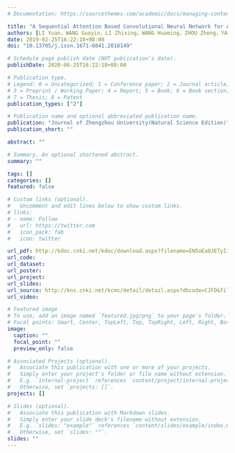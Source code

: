 ```yaml
---
# Documentation: https://sourcethemes.com/academic/docs/managing-content/

title: "A Sequential Attention Based Convolutional Neural Network for Anomaly Detection."
authors: [LI Yuan，WANG Guoyin，LI Zhixing，WANG Huaming，ZHOU Zheng，YAO Zhongyu，LIANG Xinyuan (2019).]
date: 2019-02-25T16:22:18+08:00
doi: "10.13705/j.issn.1671-6841.2018149"

# Schedule page publish date (NOT publication's date).
publishDate: 2020-06-25T16:22:18+08:00

# Publication type.
# Legend: 0 = Uncategorized; 1 = Conference paper; 2 = Journal article;
# 3 = Preprint / Working Paper; 4 = Report; 5 = Book; 6 = Book section;
# 7 = Thesis; 8 = Patent
publication_types: ["2"]

# Publication name and optional abbreviated publication name.
publication: "Journal of Zhengzhou University(Natural Science Edition)"
publication_short: ""

abstract: ""

# Summary. An optional shortened abstract.
summary: ""

tags: []
categories: []
featured: false

# Custom links (optional).
#   Uncomment and edit lines below to show custom links.
# links:
# - name: Follow
#   url: https://twitter.com
#   icon_pack: fab
#   icon: twitter

url_pdf: http://kdoc.cnki.net/kdoc/download.aspx?filename=EN5oEa0JETyI3NYR1SWVWRpZTYG12ahV1LOJTQix0Q4EFdoFWWzI0TIpHdsN1VlVjY0Q1dBlXWmhEc=0TQil3V5dDN5UHcTt2VjJ0LXdXbyJzdy8iTSp1Kjp2V5B3Zy9yL3BXQCpUVCpHMJNHTYp3VmFnUn5&tablename=CJFDLAST2019&dflag=pdfdown
url_code:
url_dataset:
url_poster:
url_project:
url_slides: 
url_source: http://kns.cnki.net/kcms/detail/detail.aspx?dbcode=CJFD&filename=ZZDZ201902003&dbname=CJFDLAST2019
url_video:

# Featured image
# To use, add an image named `featured.jpg/png` to your page's folder. 
# Focal points: Smart, Center, TopLeft, Top, TopRight, Left, Right, BottomLeft, Bottom, BottomRight.
image:
  caption: ""
  focal_point: ""
  preview_only: false

# Associated Projects (optional).
#   Associate this publication with one or more of your projects.
#   Simply enter your project's folder or file name without extension.
#   E.g. `internal-project` references `content/project/internal-project/index.md`.
#   Otherwise, set `projects: []`.
projects: []

# Slides (optional).
#   Associate this publication with Markdown slides.
#   Simply enter your slide deck's filename without extension.
#   E.g. `slides: "example"` references `content/slides/example/index.md`.
#   Otherwise, set `slides: ""`.
slides: ""
---
```

